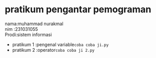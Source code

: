 # pratikum pengantar pemograman
<p></p>

<div>nama:muhammad nurakmal</div>
<div>nim :231031055</div>
<div>Prodi:sistem informasi</div>

* pratikum 1 :pengenal variable`coba coba ji.py`
* pratikum 2 :operator`coba coba ji 2.py`
